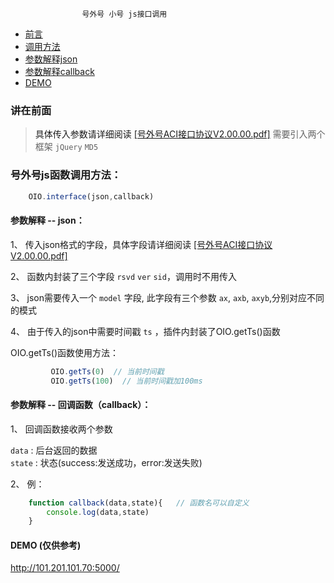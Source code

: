 									
					号外号 小号 js接口调用

* [前言](#Preface)
* [调用方法](#function)
* [参数解释json](#parameter-json)
* [参数解释callback](#parameter-callback)
* [DEMO](#demo)




### <a name="Preface">讲在前面
> 具体传入参数请详细阅读 <a href="https://github.com/roy-lau/oio-Interface/blob/master/api/%E5%8F%B7%E5%A4%96%E5%8F%B7ACI%E6%8E%A5%E5%8F%A3%E5%8D%8F%E8%AE%AEV2.00.00.pdf">[号外号ACI接口协议V2.00.00.pdf]</a>
> 需要引入两个框架 `jQuery` `MD5`

### <a name="function">号外号js函数调用方法：

```javascript
	OIO.interface(json,callback)
```



#### <a name="parameter-json">参数解释 -- json： 
 
 1、 传入json格式的字段，具体字段请详细阅读 <a href="https://github.com/roy-lau/oio-Interface/blob/master/api/%E5%8F%B7%E5%A4%96%E5%8F%B7ACI%E6%8E%A5%E5%8F%A3%E5%8D%8F%E8%AE%AEV2.00.00.pdf">[号外号ACI接口协议V2.00.00.pdf]</a> 
 
 2、 函数内封装了三个字段 `rsvd` `ver` `sid`，调用时不用传入 
 
 3、 json需要传入一个 `model` 字段, 此字段有三个参数 `ax`, `axb`, `axyb`,分别对应不同的模式 
 
 4、 由于传入的json中需要时间戳 `ts` ，插件内封装了OIO.getTs()函数 

OIO.getTs()函数使用方法：

```javascript
	     OIO.getTs(0)  // 当前时间戳
	     OIO.getTs(100)  // 当前时间戳加100ms
```



#### <a name="parameter-callback">参数解释 -- 回调函数（callback）：

1、 回调函数接收两个参数

   `data` : 后台返回的数据 <br />
   `state` : 状态(success:发送成功，error:发送失败)
   
2、 例：

```javascript
	function callback(data,state){   // 函数名可以自定义
		console.log(data,state)
	}
```

#### <a name="demo">DEMO (仅供参考)

http://101.201.101.70:5000/
